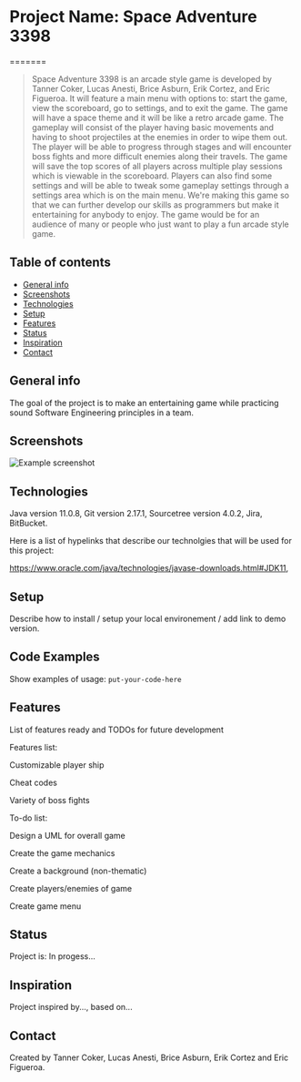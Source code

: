 # Project Name: Space Adventure 3398
=======
> Space Adventure 3398 is an arcade style game is developed by Tanner Coker, Lucas Anesti, Brice Asburn, Erik Cortez, and Eric Figueroa.
> It will feature a main menu with options to: start the game, view the scoreboard, go to settings, and to exit the game. 
> The game will have a space theme and it will be like a retro arcade game. The gameplay will consist of the player having basic 
> movements and having to shoot projectiles at the enemies in order to wipe them out. The player will be able to progress through 
> stages and will encounter boss fights and more difficult enemies along their travels. The game will save the top scores of 
> all players across multiple play sessions which is viewable in the scoreboard. Players can also find some settings and will be 
> able to tweak some gameplay settings through a settings area which is on the main menu.
> We're making this game so that we can further develop our skills as programmers but make it entertaining for anybody to enjoy.
> The game would be for an audience of many or people who just want to play a fun arcade style game. 

## Table of contents
* [General info](#general-info)
* [Screenshots](#screenshots)
* [Technologies](#technologies)
* [Setup](#setup)
* [Features](#features)
* [Status](#status)
* [Inspiration](#inspiration)
* [Contact](#contact)

## General info
The goal of the project is to make an entertaining game while practicing sound Software Engineering principles in a team.

## Screenshots
![Example screenshot](./img/screenshot.png)

## Technologies
Java version 11.0.8, 
Git	version 2.17.1, 
Sourcetree version 4.0.2, 
Jira, 
BitBucket.

Here is a list of hypelinks that describe our technolgies that will be used for this project:

https://www.oracle.com/java/technologies/javase-downloads.html#JDK11,

## Setup
Describe how to install / setup your local environement / add link to demo version.

## Code Examples
Show examples of usage:
`put-your-code-here`

## Features
List of features ready and TODOs for future development


Features list:


Customizable player ship


Cheat codes


Variety of boss fights


To-do list:


Design a UML for overall game


Create the game mechanics


Create a background (non-thematic)


Create players/enemies of game


Create game menu

## Status
Project is: In progess...

## Inspiration
Project inspired by..., based on...

## Contact
Created by Tanner Coker, Lucas Anesti, Brice Asburn, Erik Cortez and Eric Figueroa.
